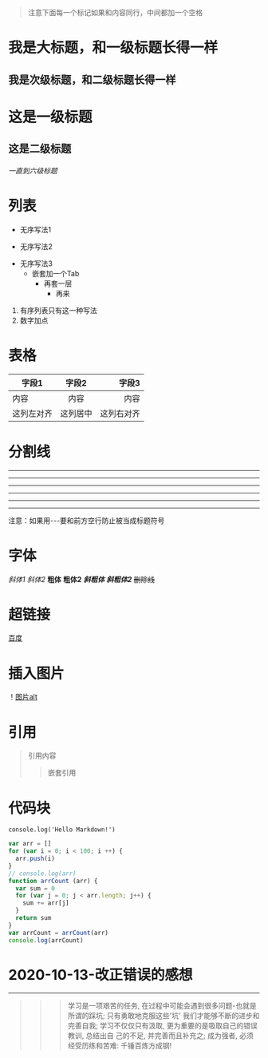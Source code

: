 > 注意下面每一个标记如果和内容同行，中间都加一个空格

我是大标题，和一级标题长得一样
===
我是次级标题，和二级标题长得一样
---

# 这是一级标题
## 这是二级标题
###### 一直到六级标题

# 列表
- 无序写法1
* 无序写法2
+ 无序写法3
    + 嵌套加一个Tab
        + 再套一层
            + 再来
1. 有序列表只有这一种写法
2. 数字加点

# 表格
| 字段1    | 字段2  | 字段3    |
| ---------|:-----:|---------:|
|内容      |内容    |内容      |
|这列左对齐 |这列居中|这列右对齐 |

# 分割线
***
---
___
* * *
- - -
_ _ _
注意：如果用---要和前方空行防止被当成标题符号

# 字体
*斜体1*
_斜体2_
**粗体**
__粗体2__
***斜粗体***
___斜粗体2___
~~删除线~~

# 超链接
[百度](https://www.baidu.com"百度一下，你就知道")

# 插入图片
！[图片alt](https://baike.baidu.com/pic/Bliss/52106/0/0bd162d9f2d3572ccd5be1ec8913632762d0c341?fr=lemma&ct=single#aid=0&pic=0bd162d9f2d3572ccd5be1ec8913632762d0c341"title")

# 引用
> 引用内容
>> 嵌套引用

# 代码块
<!-- `单行代码` -->
<!-- `console.log('hello world')` -->
<!-- ```多行代码 ``` -->
` console.log('Hello Markdown!') `
```JavaScript
var arr = []
for (var i = 0; i < 100; i ++) {
  arr.push(i)
}
// console.log(arr)
function arrCount (arr) {
  var sum = 0
  for (var j = 0; j < arr.length; j++) {
    sum += arr[j]
  }
  return sum
}
var arrCount = arrCount(arr)
console.log(arrCount)

```

# 2020-10-13-改正错误的感想
---
>>> 学习是一项艰苦的任务, 在过程中可能会遇到很多问题-也就是所谓的踩坑; 只有勇敢地克服这些'坑'
> 我们才能够不断的进步和完善自我; 学习不仅仅只有汲取, 更为重要的是吸取自己的错误教训, 总结出自
> 己的不足, 并完善而且补充之; 成为强者, 必须经受历练和苦难: 千锤百炼方成钢!
